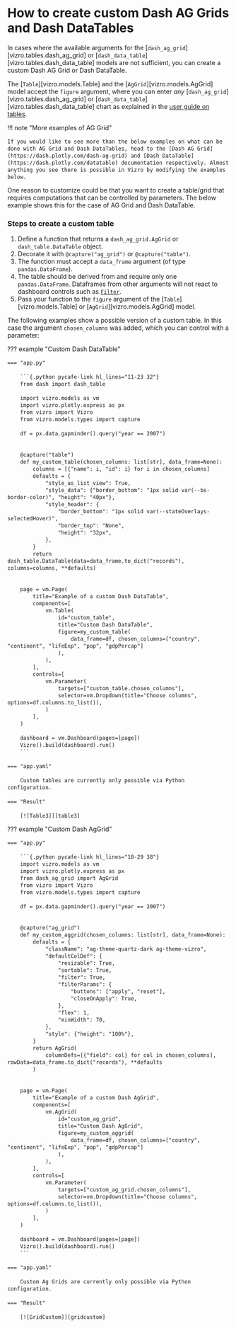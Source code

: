 # How to create custom Dash AG Grids and Dash DataTables

In cases where the available arguments for the [`dash_ag_grid`][vizro.tables.dash_ag_grid] or [`dash_data_table`][vizro.tables.dash_data_table] models are not sufficient, you can create a custom Dash AG Grid or Dash DataTable.

The [`Table`][vizro.models.Table] and the [`AgGrid`][vizro.models.AgGrid] model accept the `figure` argument, where you can enter _any_ [`dash_ag_grid`][vizro.tables.dash_ag_grid] or [`dash_data_table`][vizro.tables.dash_data_table] chart as explained in the [user guide on tables](table.md).

!!! note "More examples of AG Grid"

    If you would like to see more than the below examples on what can be done with AG Grid and Dash DataTables, head to the [Dash AG Grid](https://dash.plotly.com/dash-ag-grid) and [Dash DataTable](https://dash.plotly.com/datatable) documentation respectively. Almost anything you see there is possible in Vizro by modifying the examples below.

One reason to customize could be that you want to create a table/grid that requires computations that can be controlled by parameters. The below example shows this for the case of AG Grid and Dash DataTable.

### Steps to create a custom table

1. Define a function that returns a `dash_ag_grid.AgGrid` or `dash_table.DataTable` object.
1. Decorate it with `@capture("ag_grid")` or `@capture("table")`.
1. The function must accept a `data_frame` argument (of type `pandas.DataFrame`).
1. The table should be derived from and require only one `pandas.DataFrame`. Dataframes from other arguments will not react to dashboard controls such as [`Filter`](filters.md).
1. Pass your function to the `figure` argument of the [`Table`][vizro.models.Table] or [`AgGrid`][vizro.models.AgGrid] model.

The following examples show a possible version of a custom table. In this case the argument `chosen_columns` was added, which you can control with a parameter:

??? example "Custom Dash DataTable"

    === "app.py"

        ```{.python pycafe-link hl_lines="11-23 32"}
        from dash import dash_table

        import vizro.models as vm
        import vizro.plotly.express as px
        from vizro import Vizro
        from vizro.models.types import capture

        df = px.data.gapminder().query("year == 2007")


        @capture("table")
        def my_custom_table(chosen_columns: list[str], data_frame=None):
            columns = [{"name": i, "id": i} for i in chosen_columns]
            defaults = {
                "style_as_list_view": True,
                "style_data": {"border_bottom": "1px solid var(--bs-border-color)", "height": "40px"},
                "style_header": {
                    "border_bottom": "1px solid var(--stateOverlays-selectedHover)",
                    "border_top": "None",
                    "height": "32px",
                },
            }
            return dash_table.DataTable(data=data_frame.to_dict("records"), columns=columns, **defaults)


        page = vm.Page(
            title="Example of a custom Dash DataTable",
            components=[
                vm.Table(
                    id="custom_table",
                    title="Custom Dash DataTable",
                    figure=my_custom_table(
                        data_frame=df, chosen_columns=["country", "continent", "lifeExp", "pop", "gdpPercap"]
                    ),
                ),
            ],
            controls=[
                vm.Parameter(
                    targets=["custom_table.chosen_columns"],
                    selector=vm.Dropdown(title="Choose columns", options=df.columns.to_list()),
                )
            ],
        )

        dashboard = vm.Dashboard(pages=[page])
        Vizro().build(dashboard).run()
        ```

    === "app.yaml"

        Custom tables are currently only possible via Python configuration.

    === "Result"

        [![Table3]][table3]

??? example "Custom Dash AgGrid"

    === "app.py"

        ```{.python pycafe-link hl_lines="10-29 38"}
        import vizro.models as vm
        import vizro.plotly.express as px
        from dash_ag_grid import AgGrid
        from vizro import Vizro
        from vizro.models.types import capture

        df = px.data.gapminder().query("year == 2007")


        @capture("ag_grid")
        def my_custom_aggrid(chosen_columns: list[str], data_frame=None):
            defaults = {
                "className": "ag-theme-quartz-dark ag-theme-vizro",
                "defaultColDef": {
                    "resizable": True,
                    "sortable": True,
                    "filter": True,
                    "filterParams": {
                        "buttons": ["apply", "reset"],
                        "closeOnApply": True,
                    },
                    "flex": 1,
                    "minWidth": 70,
                },
                "style": {"height": "100%"},
            }
            return AgGrid(
                columnDefs=[{"field": col} for col in chosen_columns], rowData=data_frame.to_dict("records"), **defaults
            )


        page = vm.Page(
            title="Example of a custom Dash AgGrid",
            components=[
                vm.AgGrid(
                    id="custom_ag_grid",
                    title="Custom Dash AgGrid",
                    figure=my_custom_aggrid(
                        data_frame=df, chosen_columns=["country", "continent", "lifeExp", "pop", "gdpPercap"]
                    ),
                ),
            ],
            controls=[
                vm.Parameter(
                    targets=["custom_ag_grid.chosen_columns"],
                    selector=vm.Dropdown(title="Choose columns", options=df.columns.to_list()),
                )
            ],
        )

        dashboard = vm.Dashboard(pages=[page])
        Vizro().build(dashboard).run()
        ```

    === "app.yaml"

        Custom Ag Grids are currently only possible via Python configuration.

    === "Result"

        [![GridCustom]][gridcustom]

[gridcustom]: ../../assets/user_guides/table/custom_grid.png
[table3]: ../../assets/user_guides/table/custom_table.png
